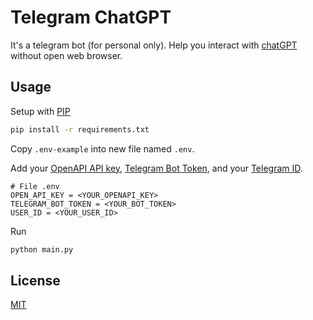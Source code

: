 # Telegram ChatGPT

It's a telegram bot (for personal only). Help you interact with
[chatGPT](https://chat.openai.com/) without open web browser.

## Usage

Setup with [PIP](https://pypi.org/project/pip/)

```bash
pip install -r requirements.txt
```

Copy `.env-example` into new file named `.env`.

Add your [OpenAPI API key](https://beta.openai.com/account/api-keys),
[Telegram Bot Token](https://t.me/BotFather), and your
[Telegram ID](https://telegram.org/faq#q-what-is-a-user-id).

```
# File .env
OPEN_API_KEY = <YOUR_OPENAPI_KEY>
TELEGRAM_BOT_TOKEN = <YOUR_BOT_TOKEN>
USER_ID = <YOUR_USER_ID>
```

Run

```bash
python main.py
```

## License

[MIT](https://choosealicense.com/licenses/mit/)
